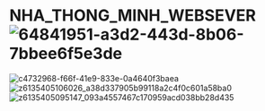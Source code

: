 # NHA_THONG_MINH_WEBSEVER![64841951-a3d2-443d-8b06-7bbee6f5e3de](https://github.com/user-attachments/assets/aaac95bc-43b7-483a-a032-5a01f80b7d4e)
![c4732968-f66f-41e9-833e-0a4640f3baea](https://github.com/user-attachments/assets/32d2e07d-195e-4030-b2a1-f0c5621d78a6)
![z6135405106026_a38d337905b99118a2c4f0c601a58ba0](https://github.com/user-attachments/assets/42ef3438-fe3e-4c71-b5a6-54c8eaf59381)
![z6135405095147_093a4557467c170959acd038bb28d435](https://github.com/user-attachments/assets/7575b1bc-eaca-43cd-9b08-76013efba260)
